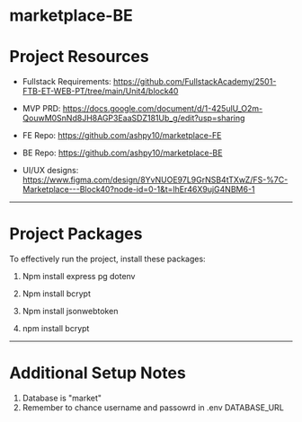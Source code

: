# marketplace-BE

# Project Resources

- Fullstack Requirements: https://github.com/FullstackAcademy/2501-FTB-ET-WEB-PT/tree/main/Unit4/block40

- MVP PRD: https://docs.google.com/document/d/1-425ulU_O2m-QouwM0SnNd8JH8AGP3EaaSDZ181Ub_g/edit?usp=sharing

- FE Repo: https://github.com/ashpy10/marketplace-FE

- BE Repo: https://github.com/ashpy10/marketplace-BE

- UI/UX designs: https://www.figma.com/design/8YvNUOE97L9GrNSB4tTXwZ/FS-%7C-Marketplace---Block40?node-id=0-1&t=lhEr46X9ujG4NBM6-1


----
# Project Packages

To effectively run the project, install these packages:
1. Npm install express pg dotenv

2. Npm install bcrypt

3. Npm install jsonwebtoken

4. npm install bcrypt



---
# Additional Setup Notes
1. Database is "market"
2. Remember to chance username and passowrd in .env DATABASE_URL